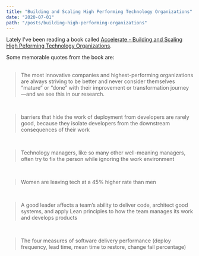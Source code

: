 ```yaml
---
title: "Building and Scaling High Performing Technology Organizations"
date: "2020-07-01"
path: "/posts/building-high-performing-organizations"
---
```


Lately I've been reading a book called <a href="https://www.amazon.ca/Accelerate-Software-Performing-Technology-Organizations-ebook/dp/B07B9F83WM/r">Accelerate - Building and Scaling High Peforming Technology Organizations</a>.

Some memorable quotes from the book are:<br /><br />

> The most innovative companies and highest-performing organizations are always striving to be better and never consider themselves “mature” or “done” with their improvement or transformation journey—and we see this in our research.

<br />

> barriers that hide the work of deployment from developers are rarely good, because they isolate developers from the downstream consequences of their work

<br />

> Technology managers, like so many other well-meaning managers, often try to fix the person while ignoring the work environment

<br />

> Women are leaving tech at a 45% higher rate than men

<br />

> A good leader affects a team’s ability to deliver code, architect good systems, and apply Lean principles to how the team manages its work and develops products

<br />

> The four measures of software delivery performance (deploy frequency, lead time, mean time to restore, change fail percentage)
